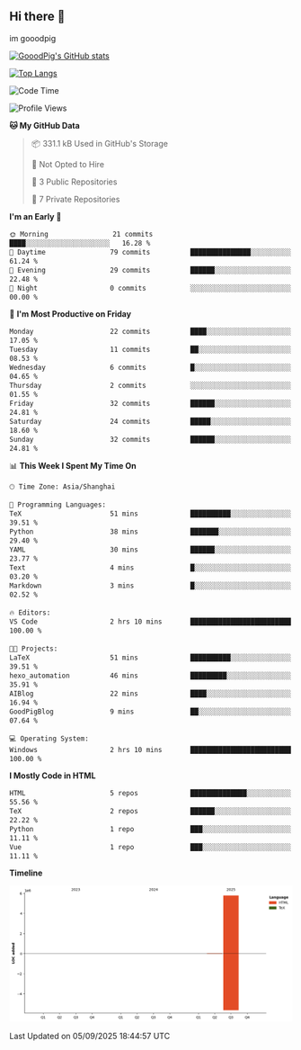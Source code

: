 ## Hi there 👋
im gooodpig

[![GooodPig's GitHub stats](https://github-readme-stats.vercel.app/api?username=gooodpig&count_private=true&show_icons=true)](https://github.com/anuraghazra/github-readme-stats)

[![Top Langs](https://github-readme-stats.vercel.app/api/top-langs/?username=gooodpig&layout=compact)](https://github.com/anuraghazra/github-readme-stats)

<!--START_SECTION:waka-->
![Code Time](http://img.shields.io/badge/Code%20Time-35%20hrs%2026%20mins-blue)

![Profile Views](http://img.shields.io/badge/Profile%20Views-0-blue)

**🐱 My GitHub Data** 

> 📦 331.1 kB Used in GitHub's Storage 
 > 
> 🚫 Not Opted to Hire
 > 
> 📜 3 Public Repositories 
 > 
> 🔑 7 Private Repositories 
 > 
**I'm an Early 🐤** 

```text
🌞 Morning                21 commits          ████░░░░░░░░░░░░░░░░░░░░░   16.28 % 
🌆 Daytime                79 commits          ███████████████░░░░░░░░░░   61.24 % 
🌃 Evening                29 commits          ██████░░░░░░░░░░░░░░░░░░░   22.48 % 
🌙 Night                  0 commits           ░░░░░░░░░░░░░░░░░░░░░░░░░   00.00 % 
```
📅 **I'm Most Productive on Friday** 

```text
Monday                   22 commits          ████░░░░░░░░░░░░░░░░░░░░░   17.05 % 
Tuesday                  11 commits          ██░░░░░░░░░░░░░░░░░░░░░░░   08.53 % 
Wednesday                6 commits           █░░░░░░░░░░░░░░░░░░░░░░░░   04.65 % 
Thursday                 2 commits           ░░░░░░░░░░░░░░░░░░░░░░░░░   01.55 % 
Friday                   32 commits          ██████░░░░░░░░░░░░░░░░░░░   24.81 % 
Saturday                 24 commits          █████░░░░░░░░░░░░░░░░░░░░   18.60 % 
Sunday                   32 commits          ██████░░░░░░░░░░░░░░░░░░░   24.81 % 
```


📊 **This Week I Spent My Time On** 

```text
🕑︎ Time Zone: Asia/Shanghai

💬 Programming Languages: 
TeX                      51 mins             ██████████░░░░░░░░░░░░░░░   39.51 % 
Python                   38 mins             ███████░░░░░░░░░░░░░░░░░░   29.40 % 
YAML                     30 mins             ██████░░░░░░░░░░░░░░░░░░░   23.77 % 
Text                     4 mins              █░░░░░░░░░░░░░░░░░░░░░░░░   03.20 % 
Markdown                 3 mins              █░░░░░░░░░░░░░░░░░░░░░░░░   02.52 % 

🔥 Editors: 
VS Code                  2 hrs 10 mins       █████████████████████████   100.00 % 

🐱‍💻 Projects: 
LaTeX                    51 mins             ██████████░░░░░░░░░░░░░░░   39.51 % 
hexo_automation          46 mins             █████████░░░░░░░░░░░░░░░░   35.91 % 
AIBlog                   22 mins             ████░░░░░░░░░░░░░░░░░░░░░   16.94 % 
GoodPigBlog              9 mins              ██░░░░░░░░░░░░░░░░░░░░░░░   07.64 % 

💻 Operating System: 
Windows                  2 hrs 10 mins       █████████████████████████   100.00 % 
```

**I Mostly Code in HTML** 

```text
HTML                     5 repos             ██████████████░░░░░░░░░░░   55.56 % 
TeX                      2 repos             ██████░░░░░░░░░░░░░░░░░░░   22.22 % 
Python                   1 repo              ███░░░░░░░░░░░░░░░░░░░░░░   11.11 % 
Vue                      1 repo              ███░░░░░░░░░░░░░░░░░░░░░░   11.11 % 
```



**Timeline**

![Lines of Code chart](https://raw.githubusercontent.com/gooodpig/gooodpig/main/assets/bar_graph.png)


 Last Updated on 05/09/2025 18:44:57 UTC
<!--END_SECTION:waka-->


<!--
**gooodpig/gooodpig** is a ✨ _special_ ✨ repository because its `README.md` (this file) appears on your GitHub profile.

Here are some ideas to get you started:

- 🔭 I’m currently working on ...
- 🌱 I’m currently learning ...
- 👯 I’m looking to collaborate on ...
- 🤔 I’m looking for help with ...
- 💬 Ask me about ...
- 📫 How to reach me: ...
- 😄 Pronouns: ...
- ⚡ Fun fact: ...
-->

